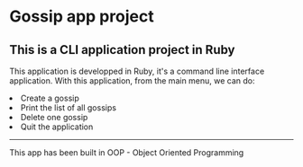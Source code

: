 # Gossip app project

## This is a CLI application project in Ruby

<p>This application is developped in Ruby, it's a command line interface application.   
With this application, from the main menu, we can do:   
<br>
<li> Create a gossip</li>
<li> Print the list of all gossips</li>
<li> Delete one gossip</li>
<li> Quit the application </li>

--------------


<p> This app has been built in OOP - Object Oriented Programming <p>


